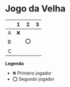 # Jogo da Velha

|   | 1 | 2 | 3 |
|---|---|---|---|
| A | ❌ |   |   |
| B |   | ⭕ |   |
| C |   |   |   |

**Legenda**

- ❌ Primeiro jogador 
- ⭕ Segundo jogador